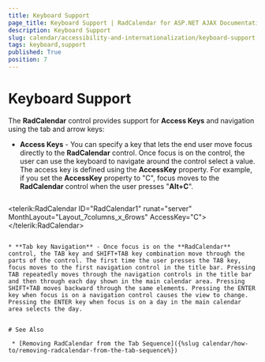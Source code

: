 ```yaml
---
title: Keyboard Support
page_title: Keyboard Support | RadCalendar for ASP.NET AJAX Documentation
description: Keyboard Support
slug: calendar/accessibility-and-internationalization/keyboard-support
tags: keyboard,support
published: True
position: 7
---
```


# Keyboard Support


The **RadCalendar** control provides support for **Access Keys** and navigation using the tab and arrow keys:

* **Access Keys** - You can specify a key that lets the end user move focus directly to the **RadCalendar** control. Once focus is on the control, the user can use the keyboard to navigate around the control select a value. The access key is defined using the **AccessKey** property. For example, if you set the **AccessKey** property to "C", focus moves to the **RadCalendar** control when the user presses "**Alt+C**".

    ````ASPNET
<telerik:RadCalendar ID="RadCalendar1" runat="server" MonthLayout="Layout_7columns_x_6rows" AccessKey="C">       
</telerik:RadCalendar>
````

* **Tab key Navigation** - Once focus is on the **RadCalendar** control, the TAB key and SHIFT+TAB key combination move through the parts of the control. The first time the user presses the TAB key, focus moves to the first navigation control in the title bar. Pressing TAB repeatedly moves through the navigation controls in the title bar and then through each day shown in the main calendar area. Pressing SHIFT+TAB moves backward through the same elements. Pressing the ENTER key when focus is on a navigation control causes the view to change. Pressing the ENTER key when focus is on a day in the main calendar area selects the day.


# See Also

 * [Removing RadCalendar from the Tab Sequence]({%slug calendar/how-to/removing-radcalendar-from-the-tab-sequence%})
